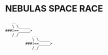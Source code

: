 # NEBULAS SPACE RACE

```
   __
   \ \_____
###[==_____>
   /_/      __
            \ \_____
         ###[==_____>
            /_/
```
